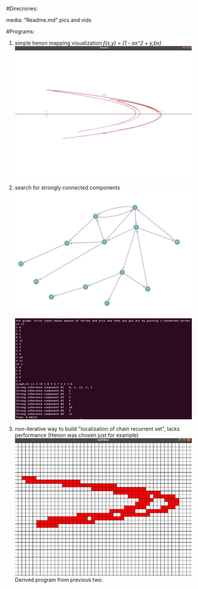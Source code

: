 #Direcrories:

media: "Readme.md" pics and vids

#Programs:

1. simple henon mapping visualization
	*f(x,y) = (1 - ax^2 + y,bx)*
![henon](./media/henon.png)

2. search for strongly connected components
![graph](./media/graph.png)
![graph_out](./media/graph_output.png)

5. non-iterative way to build "localization of chain recurrent set", lacks performance
(Henon was chosen just for example)
![local](./media/local.png)
Derived program from previous two.
